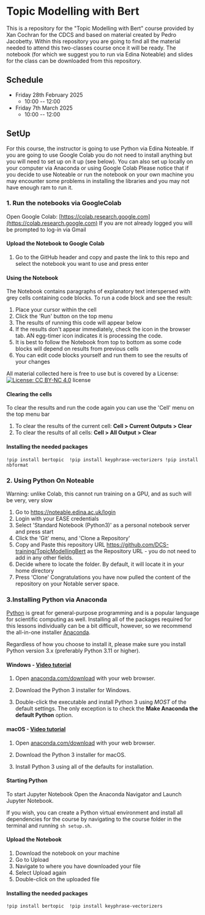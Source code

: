 # Topic Modelling with Bert

This is a repository for the "Topic Modelling with Bert" course provided by Xan Cochran for the CDCS and based on material created by Pedro Jacobetty. Within this repository you are going to find all the material needed to attend this two-classes course once it will be ready. The notebook (for which we suggest you to run via Edina Noteable) and slides for the class can be downloaded from this repository.


## Schedule

- Friday 28th February 2025
  - 10:00 -- 12:00 
- Friday 7th March 2025 
  - 10:00 -- 12:00 


## SetUp 

For this course, the instructor is going to use Python via Edina Noteable. 
If you are going to use Google Colab you do not need to install anything but you will need to set up on it up (see below).
You can also set up locally on your computer via Anaconda or using Google Colab 
Please notice that if you decide to use Noteable or run the notebook on your own machine you may encounter some problems in installing the libraries and you may not have enough ram to run it.  

### 1. Run the notebooks via GoogleColab

Open Google Colab: [https://colab.research.google.com](https://colab.research.google.com)
If you are not already logged you will be prompted to log-in via Gmail

#### Upload the Notebook to Google Colab
1. Go to the GitHub header and copy and paste the link to this repo and select the notebook you want to use and press enter

#### Using the Notebook
The Notebook contains paragraphs of explanatory text interspersed with grey cells containing code blocks. To run a code block and see the result:

1.  Place your cursor within the cell
2.  Click the 'Run' button on the top menu
4.  The results of running this code will appear below
5.  If the results don't appear immediately, check the icon in the browser tab. AN egg-timer icon indicates it is processing the code.
6.  It is best to follow the Notebook from top to bottom as some code blocks will depend on results from previous cells
7.  You can edit code blocks yourself and run them to see the results of your changes

All material collected here is free to use but is covered by a License: [![License: CC BY-NC 4.0](https://licensebuttons.net/l/by-nc/4.0/80x15.png)](https://creativecommons.org/licenses/by-nc/4.0/) license
   
#### Clearing the cells
To clear the results and run the code again you can use the 'Cell' menu on the top menu bar

1.  To clear the results of the current cell:  **Cell > Current Outputs > Clear**
2.  To clear the results of all cells:  **Cell > All Output > Clear**


#### Installing the needed packages 
`!pip install bertopic 
!pip install keyphrase-vectorizers
!pip install nbformat `

### 2. Using Python On Noteable

Warning: unlike Colab, this cannot run training on a GPU, and as such will be very, very slow
1. Go to https://noteable.edina.ac.uk/login
2. Login with your EASE credentials
3. Select 'Standard Notebook (Python3)' as a personal notebook server and press start
4. Click the 'Git' menu, and 'Clone a Repository'
5. Copy and Paste this repository URL https://github.com/DCS-training/TopicModellingBert as the Repository URL - you do not need to add in any other fields.
6. Decide where to locate the folder. By default, it will locate it in your home directory
7. Press 'Clone'
Congratulations you have now pulled the content of the repository on your Notable server space. 


### 3.Installing Python via Anaconda

[Python][python] is great for general-purpose programming and is a popular language for scientific computing as well. Installing all of the packages required for this lessons individually can be a bit difficult, however, so we recommend the all-in-one installer [Anaconda][anaconda].

Regardless of how you choose to install it, please make sure you install Python version 3.x (preferably Python 3.11 or higher). 

#### Windows - [Video tutorial][video-windows]

1. Open [anaconda.com/download][anaconda-dl] with your web browser.

2. Download the Python 3 installer for Windows.

3. Double-click the executable and install Python 3 using _MOST_ of the default settings. The only exception is to check the **Make Anaconda the default Python** option.

#### macOS - [Video tutorial][video-mac]

1. Open [anaconda.com/download][anaconda-dl] with your web browser.

2. Download the Python 3 installer for macOS.

3. Install Python 3 using all of the defaults for installation.

#### Starting Python
To start Jupyter Notebook Open the Anaconda Navigator and Launch Jupyter Notebook.

If you wish, you can create a Python virtual environment and install all dependencies for the course by navigating to the course folder in the terminal and running `sh setup.sh`.

#### Upload the Notebook
1. Download the notebook on your machine
2. Go to Upload
3. Navigate to where you have downloaded your file
4. Select Upload again
5. Double-click on the uploaded file

#### Installing the needed packages 
`!pip install bertopic 
!pip install keyphrase-vectorizers `

[anaconda]: https://www.anaconda.com/distribution
[anaconda-dl]: https://www.anaconda.com/download/
[python]: https://python.org
[jupyter]: https://jupyter.org/index.html
[jupyter-install]: https://jupyter.org/install.html
[video-mac]: https://www.youtube.com/watch?v=TcSAln46u9U
[video-windows]: https://www.youtube.com/watch?v=xxQ0mzZ8UvA 



